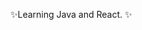 

<!---
GabrielRJn/GabrielRJn is a ✨ special ✨ repository because its `README.md` (this file) appears on your GitHub profile.
You can click the Preview link to take a look at your changes.
--->
✨Learning Java and React. ✨
